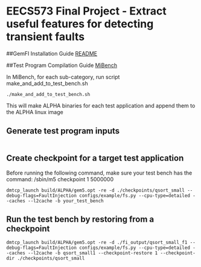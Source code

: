 # EECS573 Final Project - Extract useful features for detecting transient faults

##GemFI Installation Guide
[README](https://github.com/zqsui/EECS573_finalproj/blob/master/gemfi-dsn2015/README.md)


##Test Program Compilation Guide
[MiBench](http://vhosts.eecs.umich.edu/mibench/)

In MiBench, for each sub-category, run script make_and_add_to_test_bench.sh
```
./make_and_add_to_test_bench.sh
```
This will make ALPHA binaries for each test application and append them to the ALPHA linux image

## Generate test program inputs
```
```


## Create checkpoint for a target test application
Before running the following command, make sure your test bench has the command: /sbin/m5 checkpoint 1 5000000 
```
dmtcp_launch build/ALPHA/gem5.opt -re -d ./checkpoints/qsort_small --debug-flags=FaultInjection configs/example/fs.py --cpu-type=detailed --caches --l2cache -b your_test_bench
```


## Run the test bench by restoring from a checkpoint
```
dmtcp_launch build/ALPHA/gem5.opt -re -d ./fi_output/qsort_small_f1 --debug-flags=FaultInjection configs/example/fs.py --cpu-type=detailed --caches --l2cache -b qsort_small1 --checkpoint-restore 1 --checkpoint-dir ./checkpoints/qsort_small 
```
